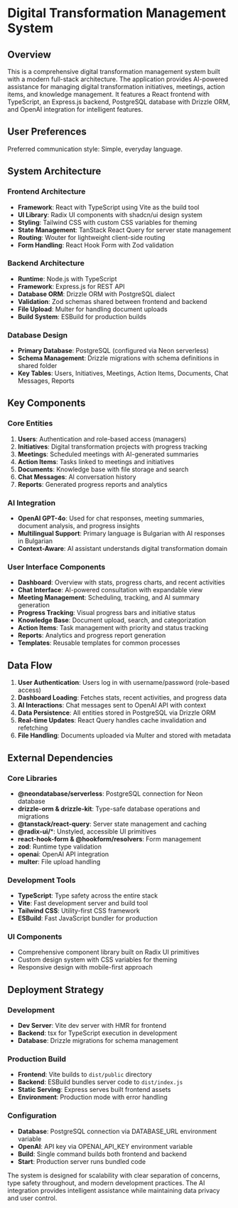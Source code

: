 # Digital Transformation Management System

## Overview

This is a comprehensive digital transformation management system built with a modern full-stack architecture. The application provides AI-powered assistance for managing digital transformation initiatives, meetings, action items, and knowledge management. It features a React frontend with TypeScript, an Express.js backend, PostgreSQL database with Drizzle ORM, and OpenAI integration for intelligent features.

## User Preferences

Preferred communication style: Simple, everyday language.

## System Architecture

### Frontend Architecture
- **Framework**: React with TypeScript using Vite as the build tool
- **UI Library**: Radix UI components with shadcn/ui design system
- **Styling**: Tailwind CSS with custom CSS variables for theming
- **State Management**: TanStack React Query for server state management
- **Routing**: Wouter for lightweight client-side routing
- **Form Handling**: React Hook Form with Zod validation

### Backend Architecture
- **Runtime**: Node.js with TypeScript
- **Framework**: Express.js for REST API
- **Database ORM**: Drizzle ORM with PostgreSQL dialect
- **Validation**: Zod schemas shared between frontend and backend
- **File Upload**: Multer for handling document uploads
- **Build System**: ESBuild for production builds

### Database Design
- **Primary Database**: PostgreSQL (configured via Neon serverless)
- **Schema Management**: Drizzle migrations with schema definitions in shared folder
- **Key Tables**: Users, Initiatives, Meetings, Action Items, Documents, Chat Messages, Reports

## Key Components

### Core Entities
1. **Users**: Authentication and role-based access (managers)
2. **Initiatives**: Digital transformation projects with progress tracking
3. **Meetings**: Scheduled meetings with AI-generated summaries
4. **Action Items**: Tasks linked to meetings and initiatives
5. **Documents**: Knowledge base with file storage and search
6. **Chat Messages**: AI conversation history
7. **Reports**: Generated progress reports and analytics

### AI Integration
- **OpenAI GPT-4o**: Used for chat responses, meeting summaries, document analysis, and progress insights
- **Multilingual Support**: Primary language is Bulgarian with AI responses in Bulgarian
- **Context-Aware**: AI assistant understands digital transformation domain

### User Interface Components
- **Dashboard**: Overview with stats, progress charts, and recent activities
- **Chat Interface**: AI-powered consultation with expandable view
- **Meeting Management**: Scheduling, tracking, and AI summary generation
- **Progress Tracking**: Visual progress bars and initiative status
- **Knowledge Base**: Document upload, search, and categorization
- **Action Items**: Task management with priority and status tracking
- **Reports**: Analytics and progress report generation
- **Templates**: Reusable templates for common processes

## Data Flow

1. **User Authentication**: Users log in with username/password (role-based access)
2. **Dashboard Loading**: Fetches stats, recent activities, and progress data
3. **AI Interactions**: Chat messages sent to OpenAI API with context
4. **Data Persistence**: All entities stored in PostgreSQL via Drizzle ORM
5. **Real-time Updates**: React Query handles cache invalidation and refetching
6. **File Handling**: Documents uploaded via Multer and stored with metadata

## External Dependencies

### Core Libraries
- **@neondatabase/serverless**: PostgreSQL connection for Neon database
- **drizzle-orm & drizzle-kit**: Type-safe database operations and migrations
- **@tanstack/react-query**: Server state management and caching
- **@radix-ui/***: Unstyled, accessible UI primitives
- **react-hook-form & @hookform/resolvers**: Form management
- **zod**: Runtime type validation
- **openai**: OpenAI API integration
- **multer**: File upload handling

### Development Tools
- **TypeScript**: Type safety across the entire stack
- **Vite**: Fast development server and build tool
- **Tailwind CSS**: Utility-first CSS framework
- **ESBuild**: Fast JavaScript bundler for production

### UI Components
- Comprehensive component library built on Radix UI primitives
- Custom design system with CSS variables for theming
- Responsive design with mobile-first approach

## Deployment Strategy

### Development
- **Dev Server**: Vite dev server with HMR for frontend
- **Backend**: tsx for TypeScript execution in development
- **Database**: Drizzle migrations for schema management

### Production Build
- **Frontend**: Vite builds to `dist/public` directory
- **Backend**: ESBuild bundles server code to `dist/index.js`
- **Static Serving**: Express serves built frontend assets
- **Environment**: Production mode with error handling

### Configuration
- **Database**: PostgreSQL connection via DATABASE_URL environment variable
- **OpenAI**: API key via OPENAI_API_KEY environment variable
- **Build**: Single command builds both frontend and backend
- **Start**: Production server runs bundled code

The system is designed for scalability with clear separation of concerns, type safety throughout, and modern development practices. The AI integration provides intelligent assistance while maintaining data privacy and user control.